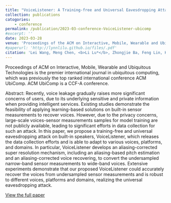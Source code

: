 ```yaml
---
title: "VoiceListener: A Training-free and Universal Eavesdropping Attack on Built-in Speakers of Mobile Devices"
collection: publications
catogories: 
    - conference
permalink: /publication/2023-03-conference-VoiceListener-ubicomp
#excerpt: ''
date: 2023-03-28
venue: 'Proceedings of the ACM on Interactive, Mobile, Wearable and Ubiquitous Technologies (IMWUT)'
#paperurl: 'http://lynnlilu.github.io/files/.pdf'
citation: 'Lei Wang, Meng Chen, <b>Li Lu*</b>, Zhongjie Ba, Feng Lin, Kui Ren. &quot;VoiceListener: A Training-free and Universal Eavesdropping Attack on Built-in Speakers of Mobile Devices.&quot; <i>Proceedings of the ACM on Interactive, Mobile, Wearable and Ubiquitous Technologies (IMWUT)</i>. 7(1), pp. 32:1-32:22. Cancun, Mexico. 2023. doi: 10.1145/3580789.'
---
```


Proceedings of ACM on Interactive, Mobile, Wearable and Ubiquitous Technologies is the premier international journal in ubiquitous computing, which was previously the top ranked international conference ACM UbiComp. ACM UbiComp is a CCF-A conference.

Abstract: Recently, voice leakage gradually raises more significant concerns of users, due to its underlying sensitive and private information when providing intelligent services. Existing studies demonstrate the feasibility of applying learning-based solutions on built-in sensor measurements to recover voices. However, due to the privacy concerns, large-scale voices-sensor measurements samples for model training are not publicly available, leading to significant efforts in data collection for such an attack. In this paper, we propose a training-free and universal eavesdropping attack on built-in speakers, VoiceListener, which releases the data collection efforts and is able to adapt to various voices, platforms, and domains. In particular, VoiceListener develops an aliasing-corrected super resolution mechanism, including an aliasing-based pitch estimation and an aliasing-corrected voice recovering, to convert the undersampled narrow-band sensor measurements to wide-band voices. Extensive experiments demonstrate that our proposed VoiceListener could accurately recover the voices from undersampled sensor measurements and is robust to different voices, platforms and domains, realizing the universal eavesdropping attack.


[View the full paper](https://dl.acm.org/citation.cfm?id=3580789)
